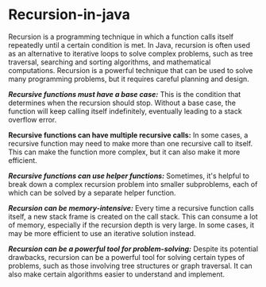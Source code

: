 # Recursion-in-java

Recursion is a programming technique in which a function calls itself repeatedly until a certain condition is met. In Java, recursion is often used as an alternative to iterative loops to solve complex problems, such as tree traversal, searching and sorting algorithms, and mathematical computations.
Recursion is a powerful technique that can be used to solve many programming problems, but it requires careful planning and design.

***Recursive functions must have a base case:***
This is the condition that determines when the recursion should stop. Without a base case, the function will keep calling itself indefinitely, eventually leading to a stack overflow error.

**Recursive functions can have multiple recursive calls:**
In some cases, a recursive function may need to make more than one recursive call to itself. This can make the function more complex, but it can also make it more efficient.

***Recursive functions can use helper functions:***
Sometimes, it's helpful to break down a complex recursion problem into smaller subproblems, each of which can be solved by a separate helper function.

***Recursion can be memory-intensive:***
Every time a recursive function calls itself, a new stack frame is created on the call stack. This can consume a lot of memory, especially if the recursion depth is very large. In some cases, it may be more efficient to use an iterative solution instead.

***Recursion can be a powerful tool for problem-solving:***
Despite its potential drawbacks, recursion can be a powerful tool for solving certain types of problems, such as those involving tree structures or graph traversal. It can also make certain algorithms easier to understand and implement.
